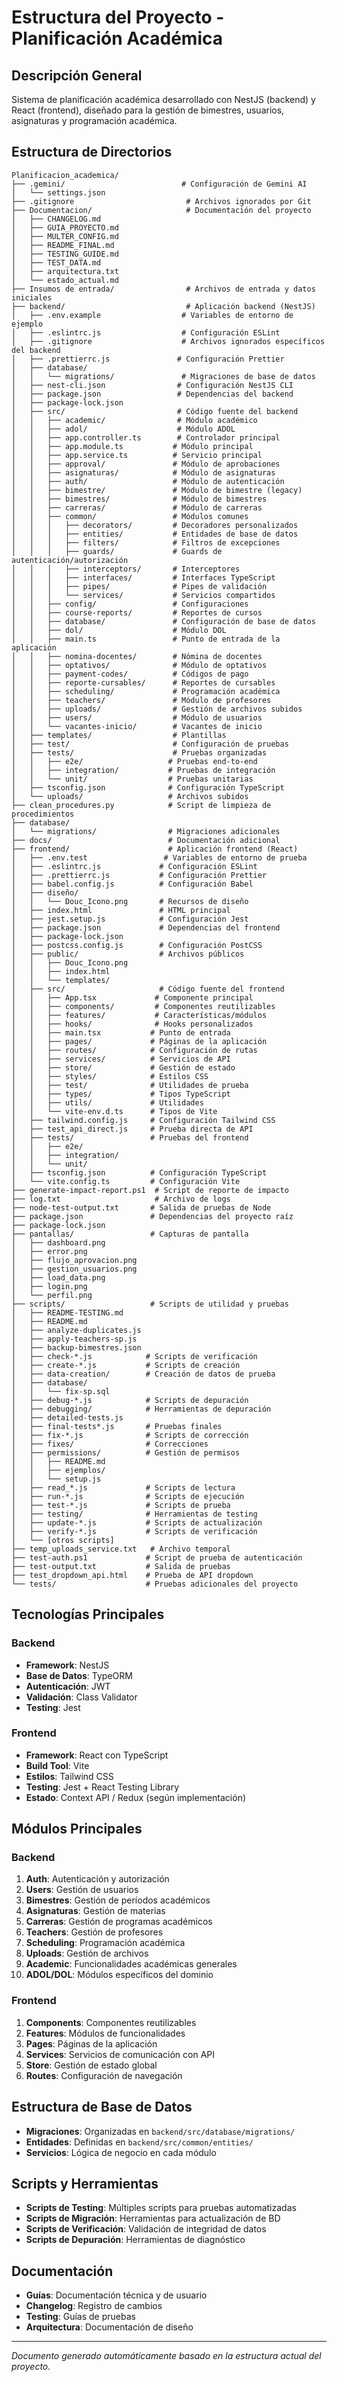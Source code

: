 # Estructura del Proyecto - Planificación Académica

## Descripción General
Sistema de planificación académica desarrollado con NestJS (backend) y React (frontend), diseñado para la gestión de bimestres, usuarios, asignaturas y programación académica.

## Estructura de Directorios

```
Planificacion_academica/
├── .gemini/                          # Configuración de Gemini AI
│   └── settings.json
├── .gitignore                         # Archivos ignorados por Git
├── Documentacion/                     # Documentación del proyecto
│   ├── CHANGELOG.md
│   ├── GUIA_PROYECTO.md
│   ├── MULTER_CONFIG.md
│   ├── README_FINAL.md
│   ├── TESTING_GUIDE.md
│   ├── TEST_DATA.md
│   ├── arquitectura.txt
│   └── estado_actual.md
├── Insumos de entrada/                # Archivos de entrada y datos iniciales
├── backend/                           # Aplicación backend (NestJS)
│   ├── .env.example                  # Variables de entorno de ejemplo
│   ├── .eslintrc.js                  # Configuración ESLint
│   ├── .gitignore                    # Archivos ignorados específicos del backend
│   ├── .prettierrc.js               # Configuración Prettier
│   ├── database/
│   │   └── migrations/               # Migraciones de base de datos
│   ├── nest-cli.json                # Configuración NestJS CLI
│   ├── package.json                 # Dependencias del backend
│   ├── package-lock.json
│   ├── src/                         # Código fuente del backend
│   │   ├── academic/                # Módulo académico
│   │   ├── adol/                    # Módulo ADOL
│   │   ├── app.controller.ts        # Controlador principal
│   │   ├── app.module.ts           # Módulo principal
│   │   ├── app.service.ts          # Servicio principal
│   │   ├── approval/               # Módulo de aprobaciones
│   │   ├── asignaturas/            # Módulo de asignaturas
│   │   ├── auth/                   # Módulo de autenticación
│   │   ├── bimestre/               # Módulo de bimestre (legacy)
│   │   ├── bimestres/              # Módulo de bimestres
│   │   ├── carreras/               # Módulo de carreras
│   │   ├── common/                 # Módulos comunes
│   │   │   ├── decorators/         # Decoradores personalizados
│   │   │   ├── entities/           # Entidades de base de datos
│   │   │   ├── filters/            # Filtros de excepciones
│   │   │   ├── guards/             # Guards de autenticación/autorización
│   │   │   ├── interceptors/       # Interceptores
│   │   │   ├── interfaces/         # Interfaces TypeScript
│   │   │   ├── pipes/              # Pipes de validación
│   │   │   └── services/           # Servicios compartidos
│   │   ├── config/                 # Configuraciones
│   │   ├── course-reports/         # Reportes de cursos
│   │   ├── database/               # Configuración de base de datos
│   │   ├── dol/                    # Módulo DOL
│   │   ├── main.ts                 # Punto de entrada de la aplicación
│   │   ├── nomina-docentes/        # Nómina de docentes
│   │   ├── optativos/              # Módulo de optativos
│   │   ├── payment-codes/          # Códigos de pago
│   │   ├── reporte-cursables/      # Reportes de cursables
│   │   ├── scheduling/             # Programación académica
│   │   ├── teachers/               # Módulo de profesores
│   │   ├── uploads/                # Gestión de archivos subidos
│   │   ├── users/                  # Módulo de usuarios
│   │   └── vacantes-inicio/        # Vacantes de inicio
│   ├── templates/                  # Plantillas
│   ├── test/                       # Configuración de pruebas
│   ├── tests/                      # Pruebas organizadas
│   │   ├── e2e/                   # Pruebas end-to-end
│   │   ├── integration/           # Pruebas de integración
│   │   └── unit/                  # Pruebas unitarias
│   ├── tsconfig.json              # Configuración TypeScript
│   └── uploads/                   # Archivos subidos
├── clean_procedures.py            # Script de limpieza de procedimientos
├── database/
│   └── migrations/                # Migraciones adicionales
├── docs/                          # Documentación adicional
├── frontend/                      # Aplicación frontend (React)
│   ├── .env.test                 # Variables de entorno de prueba
│   ├── .eslintrc.js             # Configuración ESLint
│   ├── .prettierrc.js           # Configuración Prettier
│   ├── babel.config.js          # Configuración Babel
│   ├── diseño/
│   │   └── Douc_Icono.png       # Recursos de diseño
│   ├── index.html               # HTML principal
│   ├── jest.setup.js            # Configuración Jest
│   ├── package.json             # Dependencias del frontend
│   ├── package-lock.json
│   ├── postcss.config.js        # Configuración PostCSS
│   ├── public/                  # Archivos públicos
│   │   ├── Douc_Icono.png
│   │   ├── index.html
│   │   └── templates/
│   ├── src/                     # Código fuente del frontend
│   │   ├── App.tsx             # Componente principal
│   │   ├── components/         # Componentes reutilizables
│   │   ├── features/           # Características/módulos
│   │   ├── hooks/              # Hooks personalizados
│   │   ├── main.tsx           # Punto de entrada
│   │   ├── pages/             # Páginas de la aplicación
│   │   ├── routes/            # Configuración de rutas
│   │   ├── services/          # Servicios de API
│   │   ├── store/             # Gestión de estado
│   │   ├── styles/            # Estilos CSS
│   │   ├── test/              # Utilidades de prueba
│   │   ├── types/             # Tipos TypeScript
│   │   ├── utils/             # Utilidades
│   │   └── vite-env.d.ts      # Tipos de Vite
│   ├── tailwind.config.js     # Configuración Tailwind CSS
│   ├── test_api_direct.js     # Prueba directa de API
│   ├── tests/                 # Pruebas del frontend
│   │   ├── e2e/
│   │   ├── integration/
│   │   └── unit/
│   ├── tsconfig.json          # Configuración TypeScript
│   └── vite.config.ts         # Configuración Vite
├── generate-impact-report.ps1  # Script de reporte de impacto
├── log.txt                     # Archivo de logs
├── node-test-output.txt       # Salida de pruebas de Node
├── package.json               # Dependencias del proyecto raíz
├── package-lock.json
├── pantallas/                 # Capturas de pantalla
│   ├── dashboard.png
│   ├── error.png
│   ├── flujo_aprovacion.png
│   ├── gestion_usuarios.png
│   ├── load_data.png
│   ├── login.png
│   └── perfil.png
├── scripts/                   # Scripts de utilidad y pruebas
│   ├── README-TESTING.md
│   ├── README.md
│   ├── analyze-duplicates.js
│   ├── apply-teachers-sp.js
│   ├── backup-bimestres.json
│   ├── check-*.js            # Scripts de verificación
│   ├── create-*.js           # Scripts de creación
│   ├── data-creation/        # Creación de datos de prueba
│   ├── database/
│   │   └── fix-sp.sql
│   ├── debug-*.js            # Scripts de depuración
│   ├── debugging/            # Herramientas de depuración
│   ├── detailed-tests.js
│   ├── final-tests*.js       # Pruebas finales
│   ├── fix-*.js              # Scripts de corrección
│   ├── fixes/                # Correcciones
│   ├── permissions/          # Gestión de permisos
│   │   ├── README.md
│   │   ├── ejemplos/
│   │   └── setup.js
│   ├── read_*.js             # Scripts de lectura
│   ├── run-*.js              # Scripts de ejecución
│   ├── test-*.js             # Scripts de prueba
│   ├── testing/              # Herramientas de testing
│   ├── update-*.js           # Scripts de actualización
│   ├── verify-*.js           # Scripts de verificación
│   └── [otros scripts]
├── temp_uploads_service.txt   # Archivo temporal
├── test-auth.ps1             # Script de prueba de autenticación
├── test-output.txt           # Salida de pruebas
├── test_dropdown_api.html    # Prueba de API dropdown
└── tests/                    # Pruebas adicionales del proyecto
```

## Tecnologías Principales

### Backend
- **Framework**: NestJS
- **Base de Datos**: TypeORM
- **Autenticación**: JWT
- **Validación**: Class Validator
- **Testing**: Jest

### Frontend
- **Framework**: React con TypeScript
- **Build Tool**: Vite
- **Estilos**: Tailwind CSS
- **Testing**: Jest + React Testing Library
- **Estado**: Context API / Redux (según implementación)

## Módulos Principales

### Backend
1. **Auth**: Autenticación y autorización
2. **Users**: Gestión de usuarios
3. **Bimestres**: Gestión de períodos académicos
4. **Asignaturas**: Gestión de materias
5. **Carreras**: Gestión de programas académicos
6. **Teachers**: Gestión de profesores
7. **Scheduling**: Programación académica
8. **Uploads**: Gestión de archivos
9. **Academic**: Funcionalidades académicas generales
10. **ADOL/DOL**: Módulos específicos del dominio

### Frontend
1. **Components**: Componentes reutilizables
2. **Features**: Módulos de funcionalidades
3. **Pages**: Páginas de la aplicación
4. **Services**: Servicios de comunicación con API
5. **Store**: Gestión de estado global
6. **Routes**: Configuración de navegación

## Estructura de Base de Datos
- **Migraciones**: Organizadas en `backend/src/database/migrations/`
- **Entidades**: Definidas en `backend/src/common/entities/`
- **Servicios**: Lógica de negocio en cada módulo

## Scripts y Herramientas
- **Scripts de Testing**: Múltiples scripts para pruebas automatizadas
- **Scripts de Migración**: Herramientas para actualización de BD
- **Scripts de Verificación**: Validación de integridad de datos
- **Scripts de Depuración**: Herramientas de diagnóstico

## Documentación
- **Guías**: Documentación técnica y de usuario
- **Changelog**: Registro de cambios
- **Testing**: Guías de pruebas
- **Arquitectura**: Documentación de diseño

---

*Documento generado automáticamente basado en la estructura actual del proyecto.*
